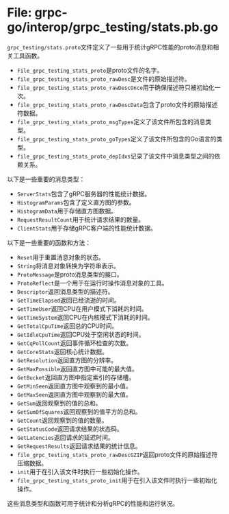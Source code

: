 # File: grpc-go/interop/grpc_testing/stats.pb.go

`grpc_testing/stats.proto`文件定义了一些用于统计gRPC性能的proto消息和相关工具函数。

- `File_grpc_testing_stats_proto`是proto文件的名字。
- `file_grpc_testing_stats_proto_rawDesc`是文件的原始描述符。
- `file_grpc_testing_stats_proto_rawDescOnce`用于确保描述符只被初始化一次。
- `file_grpc_testing_stats_proto_rawDescData`包含了proto文件的原始描述符数据。
- `file_grpc_testing_stats_proto_msgTypes`定义了该文件所包含的消息类型。
- `file_grpc_testing_stats_proto_goTypes`定义了该文件所包含的Go语言的类型。
- `file_grpc_testing_stats_proto_depIdxs`记录了该文件中消息类型之间的依赖关系。

以下是一些重要的消息类型：

- `ServerStats`包含了gRPC服务器的性能统计数据。
- `HistogramParams`包含了定义直方图的参数。
- `HistogramData`用于存储直方图数据。
- `RequestResultCount`用于统计请求结果的数量。
- `ClientStats`用于存储gRPC客户端的性能统计数据。

以下是一些重要的函数和方法：

- `Reset`用于重置消息对象的状态。
- `String`将消息对象转换为字符串表示。
- `ProtoMessage`是proto消息类型的接口。
- `ProtoReflect`是一个用于在运行时操作消息对象的工具。
- `Descriptor`返回消息类型的描述符。
- `GetTimeElapsed`返回已经流逝的时间。
- `GetTimeUser`返回CPU在用户模式下消耗的时间。
- `GetTimeSystem`返回CPU在内核模式下消耗的时间。
- `GetTotalCpuTime`返回总的CPU时间。
- `GetIdleCpuTime`返回CPU处于空闲状态的时间。
- `GetCqPollCount`返回事件循环检查的次数。
- `GetCoreStats`返回核心统计数据。
- `GetResolution`返回直方图的分辨率。
- `GetMaxPossible`返回直方图中可能的最大值。
- `GetBucket`返回直方图中指定索引的存储槽。
- `GetMinSeen`返回直方图中观察到的最小值。
- `GetMaxSeen`返回直方图中观察到的最大值。
- `GetSum`返回观察到的值的总和。
- `GetSumOfSquares`返回观察到的值平方的总和。
- `GetCount`返回观察到的值的数量。
- `GetStatusCode`返回请求结果的状态码。
- `GetLatencies`返回请求的延迟时间。
- `GetRequestResults`返回请求结果的统计信息。
- `file_grpc_testing_stats_proto_rawDescGZIP`返回proto文件的原始描述符压缩数据。
- `init`用于在引入该文件时执行一些初始化操作。
- `file_grpc_testing_stats_proto_init`用于在引入该文件时执行一些初始化操作。

这些消息类型和函数可用于统计和分析gRPC的性能和运行状况。

